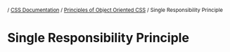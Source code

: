<sub>/ [CSS Documentation](..) / [Principles of Object Oriented CSS](.) / Single Responsibility Principle</sub>

# Single Responsibility Principle

